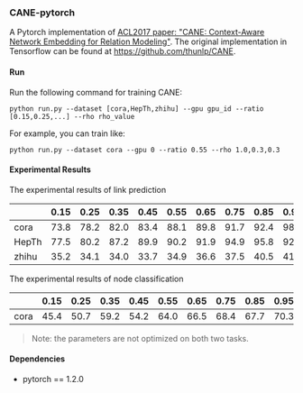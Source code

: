 ### CANE-pytorch

A Pytorch implementation of [ACL2017 paper: "CANE: Context-Aware Network Embedding for Relation Modeling"](https://www.aclweb.org/anthology/P17-1158/). The original implementation in Tensorflow can be found at https://github.com/thunlp/CANE.

#### Run

Run the following command for training CANE:

`python run.py --dataset [cora,HepTh,zhihu] --gpu gpu_id --ratio [0.15,0.25,...] --rho rho_value`

For example, you can train like:

`python run.py --dataset cora --gpu 0 --ratio 0.55 --rho 1.0,0.3,0.3`

#### Experimental Results

The experimental results of link prediction

|       | 0.15 | 0.25 | 0.35 | 0.45 | 0.55 | 0.65 | 0.75 | 0.85 | 0.95 |
| ----- | ---- | ---- | ---- | ---- | ---- | ---- | ---- | ---- | ---- |
| cora  | 73.8 | 78.2 | 82.0 | 83.4 | 88.1 | 89.8 | 91.7 | 92.4 | 98.7 |
| HepTh | 77.5 | 80.2 | 87.2 | 89.9 | 90.2 | 91.9 | 94.9 | 95.8 | 92.8 |
| zhihu | 35.2 | 34.1 | 34.0 | 33.7 | 34.9 | 36.6 | 37.5 | 40.5 | 41.2 |

The experimental results of node classification

|      | 0.15 | 0.25 | 0.35 | 0.45 | 0.55 | 0.65 | 0.75 | 0.85 | 0.95 |
| ---- | ---- | ---- | ---- | ---- | ---- | ---- | ---- | ---- | ---- |
| cora | 45.4 | 50.7 | 59.2 | 54.2 | 64.0 | 66.5 | 68.4 | 67.7 | 70.3 |

> Note: the parameters are not optimized on both two tasks.

#### Dependencies

- pytorch == 1.2.0

